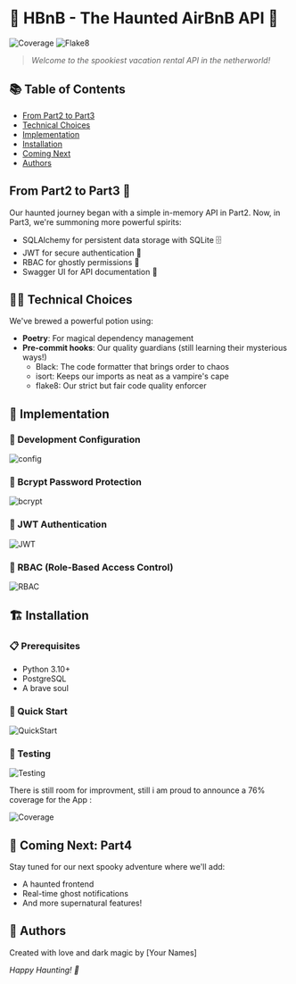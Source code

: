 # 🏰 HBnB - The Haunted AirBnB API 👻

![Coverage](badges/coverage-badge.svg) ![Flake8](badges/flake8-badge.svg)

> *Welcome to the spookiest vacation rental API in the netherworld!*

## 📚 Table of Contents
- [From Part2 to Part3](#from-part2-to-part3-)
- [Technical Choices](#technical-choices)
- [Implementation](#implementation)
- [Installation](#installation)
- [Coming Next](#coming-next)
- [Authors](#authors)

## From Part2 to Part3 🔮
Our haunted journey began with a simple in-memory API in Part2. Now, in Part3, we're summoning more powerful spirits:
- SQLAlchemy for persistent data storage with SQLite 🗄️
- JWT for secure authentication 🔐
- RBAC for ghostly permissions 👑
- Swagger UI for API documentation 📖

## 🧙‍♀️ Technical Choices
We've brewed a powerful potion using:
- **Poetry**: For magical dependency management
- **Pre-commit hooks**: Our quality guardians (still learning their mysterious ways!)
  - Black: The code formatter that brings order to chaos
  - isort: Keeps our imports as neat as a vampire's cape
  - flake8: Our strict but fair code quality enforcer

## 💫 Implementation

### 🌙 Development Configuration

![config](docs/snippets/Hbnb-config.png)

### 🔐 Bcrypt Password Protection

![bcrypt](docs/snippets/bcrypt.png)

### 👻 JWT Authentication

![JWT](docs/snippets/Jwt.png)

### 👑 RBAC (Role-Based Access Control)
![RBAC](docs/snippets/RBAC.png)

## 🏗️ Installation

### 📋 Prerequisites
- Python 3.10+
- PostgreSQL
- A brave soul

### 🚀 Quick Start

![QuickStart](docs/snippets/quick-start.png)

### 🧪 Testing

![Testing](docs/snippets/testing.png)

There is still room for improvment, still i am proud to announce a 76% coverage for the App :

![Coverage](docs/snippets/testing2.png)

## 🎃 Coming Next: Part4
Stay tuned for our next spooky adventure where we'll add:
- A haunted frontend
- Real-time ghost notifications
- And more supernatural features!

## 👻 Authors
Created with love and dark magic by [Your Names]

*Happy Haunting! 🦇*
